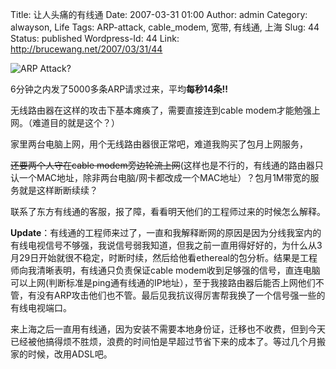 Title: 让人头痛的有线通
Date: 2007-03-31 01:00
Author: admin
Category: alwayson, Life
Tags: ARP-attack, cable_modem, 宽带, 有线通, 上海
Slug: 44
Status: published
Wordpress-Id: 44
Link: http://brucewang.net/2007/03/31/44

![ARP
Attack?](http://brucewang.net/wp-content/uploads/2007/03/arp_attack.jpg)

6分钟之内发了5000多条ARP请求过来，平均**每秒14条!!**  
  
  
无线路由器在这样的攻击下基本瘫痪了，需要直接连到cable
modem才能勉强上网。（难道目的就是这个？）

家里两台电脑上网，用个无线路由器很正常吧，难道我购买了包月上网服务，

~~还要两个人守在cable
modem旁边轮流上网~~(这样也是不行的，有线通的路由器只认一个MAC地址，除非两台电脑/网卡都改成一个MAC地址）？包月1M带宽的服务就是这样断断续续？

联系了东方有线通的客服，报了障，看看明天他们的工程师过来的时候怎么解释。

**Update**：有线通的工程师来过了，一直和我解释断网的原因是因为分线我室内的有线电视信号不够强，我说信号弱我知道，但我之前一直用得好好的，为什么从3月29日开始就很不稳定，时断时续，然后给他看ethereal的包分析。结果是工程师向我清晰表明，有线通只负责保证cable
modem收到足够强的信号，直连电脑可以上网(判断标准是ping通有线通的IP地址），至于我接路由器后能否上网他们不管，有没有ARP攻击他们也不管。最后见我抗议得厉害帮我换了一个信号强一些的有线电视端口。

来上海之后一直用有线通，因为安装不需要本地身份证，迁移也不收费，但到今天已经被他搞得烦不胜烦，浪费的时间怕是早超过节省下来的成本了。等过几个月搬家的时候，改用ADSL吧。
